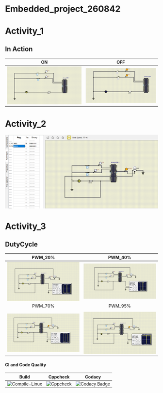 # Embedded_project_260842

# Activity_1
 ## In Action

|ON|OFF|
|:--:|:--:|
|![ON](simulation/LED_ON.png)|![OFF](simulation/LED_OFF.png)|

# Activity_2
 ![ADC](https://github.com/Sowmika26/Embedded_project_260842/blob/main/simulation/ADC.png)

# Activity_3
## DutyCycle

|PWM_20%|PWM_40%|
|:--:|:--:|
|![PWM_20%_Dutycycle](https://github.com/Sowmika26/Embedded_project_260842/blob/main/simulation/PWM_20%25_Dutycycle.png)|![PWM_40%_Dutycycle](https://github.com/Sowmika26/Embedded_project_260842/blob/main/simulation/PWM_40%25_Dutycycle.png)
|PWM_70%|PWM_95%|
|   |   |
![PWM_70%_Dutycycle](https://github.com/Sowmika26/Embedded_project_260842/blob/main/simulation/PWM_70%25_Dutycycle.png)|![PWM_95%_Dutycycle](https://github.com/Sowmika26/Embedded_project_260842/blob/main/simulation/PWM_95%25_Dutycycle.png)



#### CI and Code Quality

|Build|Cppcheck|Codacy|
|:--:|:--:|:--:|
|[![Compile-Linux](https://github.com/Sowmika26/Embedded_project_260842/actions/workflows/compile.yml/badge.svg)](https://github.com/Sowmika26/Embedded_project_260842/actions/workflows/compile.yml)|[![Cppcheck](https://github.com/Sowmika26/Embedded_project_260842/actions/workflows/CodeQuality.yml/badge.svg)](https://github.com/Sowmika26/Embedded_project_260842/actions/workflows/CodeQuality.yml)|[![Codacy Badge](https://app.codacy.com/project/badge/Grade/254dbfd046374361be1eac45f2db66c0)](https://www.codacy.com/gh/Sowmika26/Embedded_project_260842/dashboard?utm_source=github.com&amp;utm_medium=referral&amp;utm_content=Sowmika26/Embedded_project_260842&amp;utm_campaign=Badge_Grade)|

